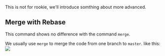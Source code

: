 This is not for rookie, we'll introduce somthing about more advanced.
## Merge with Rebase
This command shows no difference with the command `merge`.    

We usually use `merge` to merge the code from one branch to `master`. like this:
![](https://user-gold-cdn.xitu.io/2018/4/23/162f109db27be054?w=505&h=461&f=png&s=22796)